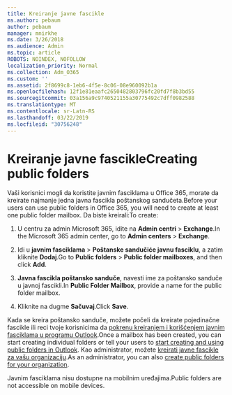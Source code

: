 ```yaml
---
title: Kreiranje javne fascikle
ms.author: pebaum
author: pebaum
manager: mnirkhe
ms.date: 3/26/2018
ms.audience: Admin
ms.topic: article
ROBOTS: NOINDEX, NOFOLLOW
localization_priority: Normal
ms.collection: Adm_O365
ms.custom: ''
ms.assetid: 2f8699c8-1eb6-4f5e-8c06-08e960092b1a
ms.openlocfilehash: 12f1e81eaafc2650482803796fc20fd7f8b3bd55
ms.sourcegitcommit: 03a156a9c9740521155a30775492c7dff0982588
ms.translationtype: MT
ms.contentlocale: sr-Latn-RS
ms.lasthandoff: 03/22/2019
ms.locfileid: "30756248"
---
```

# <a name="creating-public-folders"></a><span data-ttu-id="059cb-102">Kreiranje javne fascikle</span><span class="sxs-lookup"><span data-stu-id="059cb-102">Creating public folders</span></span>

<span data-ttu-id="059cb-103">Vaši korisnici mogli da koristite javnim fasciklama u Office 365, morate da kreirate najmanje jedna javna fascikla poštanskog sandučeta.</span><span class="sxs-lookup"><span data-stu-id="059cb-103">Before your users can use public folders in Office 365, you will need to create at least one public folder mailbox.</span></span> <span data-ttu-id="059cb-104">Da biste kreirali:</span><span class="sxs-lookup"><span data-stu-id="059cb-104">To create:</span></span>
  
1. <span data-ttu-id="059cb-105">U centru za admin Microsoft 365, idite na **Admin centri** \> **Exchange**.</span><span class="sxs-lookup"><span data-stu-id="059cb-105">In the Microsoft 365 admin center, go to **Admin centers** \> **Exchange**.</span></span>
    
2. <span data-ttu-id="059cb-106">Idi u **javnim fasciklama** \> **Poštanske sandučiće javnu fasciklu**, a zatim kliknite **Dodaj**.</span><span class="sxs-lookup"><span data-stu-id="059cb-106">Go to **Public folders** \> **Public folder mailboxes**, and then click **Add**.</span></span>
    
3. <span data-ttu-id="059cb-107">**Javna fascikla poštansko sanduče**, navesti ime za poštansko sanduče u javnoj fascikli.</span><span class="sxs-lookup"><span data-stu-id="059cb-107">In **Public Folder Mailbox**, provide a name for the public folder mailbox.</span></span>
    
4. <span data-ttu-id="059cb-108">Kliknite na dugme **Sačuvaj**.</span><span class="sxs-lookup"><span data-stu-id="059cb-108">Click **Save**.</span></span>
    
<span data-ttu-id="059cb-109">Kada se kreira poštansko sanduče, možete počeli da kreirate pojedinačne fascikle ili reci tvoje korisnicima da [pokrenu kreiranjem i korišćenjem javnim fasciklama u programu Outlook](https://support.office.com/article/Create-and-share-a-public-folder-in-Outlook-a2835011-d524-4a5c-a207-05c159bb2a97).</span><span class="sxs-lookup"><span data-stu-id="059cb-109">Once a mailbox has been created, you can start creating individual folders or tell your users to [start creating and using public folders in Outlook](https://support.office.com/article/Create-and-share-a-public-folder-in-Outlook-a2835011-d524-4a5c-a207-05c159bb2a97).</span></span> <span data-ttu-id="059cb-110">Kao administrator, možete [kreirati javne fascikle za vašu organizaciju](https://technet.microsoft.com/library/bb691104%28v=exchg.150%29.aspx).</span><span class="sxs-lookup"><span data-stu-id="059cb-110">As an administrator, you can also [create public folders for your organization](https://technet.microsoft.com/library/bb691104%28v=exchg.150%29.aspx).</span></span>
  
<span data-ttu-id="059cb-111">Javnim fasciklama nisu dostupne na mobilnim uređajima.</span><span class="sxs-lookup"><span data-stu-id="059cb-111">Public folders are not accessible on mobile devices.</span></span>
  


